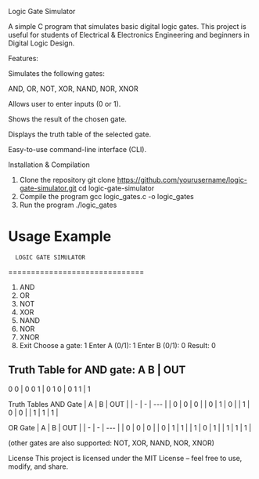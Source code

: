 Logic Gate Simulator

A simple C program that simulates basic digital logic gates.
This project is useful for students of Electrical & Electronics Engineering and beginners in Digital Logic Design.


Features:

Simulates the following gates:

AND, OR, NOT, XOR, NAND, NOR, XNOR

Allows user to enter inputs (0 or 1).

Shows the result of the chosen gate.

Displays the truth table of the selected gate.

Easy-to-use command-line interface (CLI).


Installation & Compilation
1. Clone the repository
   git clone https://github.com/yourusername/logic-gate-simulator.git
   cd logic-gate-simulator
2. Compile the program
   gcc logic_gates.c -o logic_gates
3. Run the program
   ./logic_gates

 Usage Example
 ==============================
      LOGIC GATE SIMULATOR
==============================
1. AND
2. OR
3. NOT
4. XOR
5. NAND
6. NOR
7. XNOR
8. Exit
Choose a gate: 1
Enter A (0/1): 1
Enter B (0/1): 0
Result: 0

Truth Table for AND gate:
A B | OUT
---------
0 0 | 0
0 1 | 0
1 0 | 0
1 1 | 1


Truth Tables
AND Gate
| A | B | OUT |
| - | - | --- |
| 0 | 0 | 0   |
| 0 | 1 | 0   |
| 1 | 0 | 0   |
| 1 | 1 | 1   |

OR Gate
| A | B | OUT |
| - | - | --- |
| 0 | 0 | 0   |
| 0 | 1 | 1   |
| 1 | 0 | 1   |
| 1 | 1 | 1   |

(other gates are also supported: NOT, XOR, NAND, NOR, XNOR)

License
This project is licensed under the MIT License – feel free to use, modify, and share.

